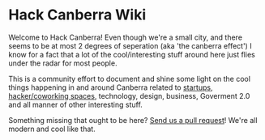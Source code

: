 # Hack Canberra Wiki

Welcome to Hack Canberra! Even though we're a small city, and there seems to be at most 2 degrees of seperation (aka 'the canberra effect') I know for a fact that a lot of the cool/interesting stuff around here just flies under the radar for most people.

This is a community effort to document and shine some light on the cool things happening in and around Canberra related to [startups](general/startups-entrepreneurs.md), [hacker/coworking spaces](general/coworking-hacker-spaces.md), technology, design, business, Goverment 2.0 and all manner of other interesting stuff.

Something missing that ought to be here? [Send us a pull request](https://github.com/alias1/hackcanberra-wiki)! We're all modern and cool like that.

